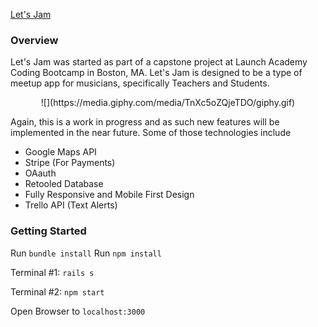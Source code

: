 [Let's Jam](http://letsjamapp.herokuapp.com)


### Overview
Let's Jam was started as part of a capstone project at Launch Academy Coding Bootcamp in Boston, MA. Let's Jam is designed to be a type of meetup app for musicians, specifically Teachers and Students. 

<center>![](https://media.giphy.com/media/TnXc5oZQjeTDO/giphy.gif)</center>

Again, this is a work in progress and as such new features will be implemented in the near future. Some of those technologies include

* Google Maps API
* Stripe (For Payments)
* OAauth
* Retooled Database
* Fully Responsive and Mobile First Design
* Trello API (Text Alerts)



### Getting Started

Run ```bundle install```
Run ```npm install```

Terminal #1:
  ```rails s```
  
Terminal #2:
  ```npm start```
  
  Open Browser to ```localhost:3000```
